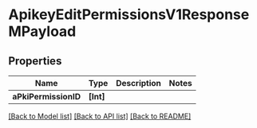 # ApikeyEditPermissionsV1ResponseMPayload

## Properties
Name | Type | Description | Notes
------------ | ------------- | ------------- | -------------
**aPkiPermissionID** | **[Int]** |  | 

[[Back to Model list]](../README.md#documentation-for-models) [[Back to API list]](../README.md#documentation-for-api-endpoints) [[Back to README]](../README.md)


